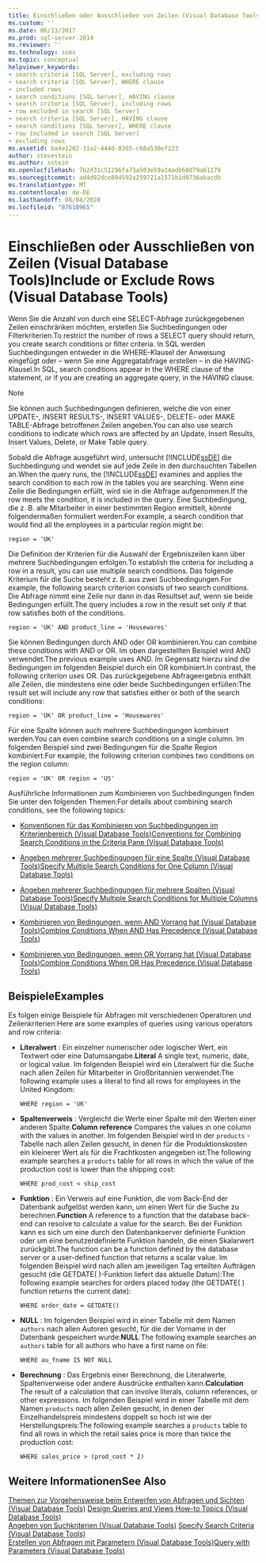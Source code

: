 ```yaml
---
title: Einschließen oder Ausschließen von Zeilen (Visual Database Tools) Microsoft-Dokumentation
ms.custom: ''
ms.date: 06/13/2017
ms.prod: sql-server-2014
ms.reviewer: ''
ms.technology: ssms
ms.topic: conceptual
helpviewer_keywords:
- search criteria [SQL Server], excluding rows
- search criteria [SQL Server], WHERE clause
- included rows
- search conditions [SQL Server], HAVING clause
- search criteria [SQL Server], including rows
- row excluded in search [SQL Server]
- search criteria [SQL Server], HAVING clause
- search conditions [SQL Server], WHERE clause
- row included in search [SQL Server]
- excluding rows
ms.assetid: ba4e1202-31a2-444d-8365-c68a530ef223
author: stevestein
ms.author: sstein
ms.openlocfilehash: 7b2d31c51296fa73a503e59a14adb60d79a61178
ms.sourcegitcommit: ad4d92dce894592a259721a1571b1d8736abacdb
ms.translationtype: MT
ms.contentlocale: de-DE
ms.lasthandoff: 08/04/2020
ms.locfileid: "87618965"
---
```

# <a name="include-or-exclude-rows-visual-database-tools"></a><span data-ttu-id="7bc84-102">Einschließen oder Ausschließen von Zeilen (Visual Database Tools)</span><span class="sxs-lookup"><span data-stu-id="7bc84-102">Include or Exclude Rows (Visual Database Tools)</span></span>
  <span data-ttu-id="7bc84-103">Wenn Sie die Anzahl von durch eine SELECT-Abfrage zurückgegebenen Zeilen einschränken möchten, erstellen Sie Suchbedingungen oder Filterkriterien.</span><span class="sxs-lookup"><span data-stu-id="7bc84-103">To restrict the number of rows a SELECT query should return, you create search conditions or filter criteria.</span></span> <span data-ttu-id="7bc84-104">In SQL werden Suchbedingungen entweder in die WHERE-Klausel der Anweisung eingefügt oder – wenn Sie eine Aggregatabfrage erstellen – in die HAVING-Klausel.</span><span class="sxs-lookup"><span data-stu-id="7bc84-104">In SQL, search conditions appear in the WHERE clause of the statement, or if you are creating an aggregate query, in the HAVING clause.</span></span>  
  
> [!NOTE]  
>  <span data-ttu-id="7bc84-105">Sie können auch Suchbedingungen definieren, welche die von einer UPDATE-, INSERT RESULTS-, INSERT VALUES-, DELETE- oder MAKE TABLE-Abfrage betroffenen Zeilen angeben.</span><span class="sxs-lookup"><span data-stu-id="7bc84-105">You can also use search conditions to indicate which rows are affected by an Update, Insert Results, Insert Values, Delete, or Make Table query.</span></span>  
  
 <span data-ttu-id="7bc84-106">Sobald die Abfrage ausgeführt wird, untersucht [!INCLUDE[ssDE](../../includes/ssde-md.md)] die Suchbedingung und wendet sie auf jede Zeile in den durchsuchten Tabellen an.</span><span class="sxs-lookup"><span data-stu-id="7bc84-106">When the query runs, the [!INCLUDE[ssDE](../../includes/ssde-md.md)] examines and applies the search condition to each row in the tables you are searching.</span></span> <span data-ttu-id="7bc84-107">Wenn eine Zeile die Bedingungen erfüllt, wird sie in die Abfrage aufgenommen.</span><span class="sxs-lookup"><span data-stu-id="7bc84-107">If the row meets the condition, it is included in the query.</span></span> <span data-ttu-id="7bc84-108">Eine Suchbedingung, die z. B. alle Mitarbeiter in einer bestimmten Region ermittelt, könnte folgendermaßen formuliert werden:</span><span class="sxs-lookup"><span data-stu-id="7bc84-108">For example, a search condition that would find all the employees in a particular region might be:</span></span>  
  
```  
region = 'UK'  
```  
  
 <span data-ttu-id="7bc84-109">Die Definition der Kriterien für die Auswahl der Ergebniszeilen kann über mehrere Suchbedingungen erfolgen.</span><span class="sxs-lookup"><span data-stu-id="7bc84-109">To establish the criteria for including a row in a result, you can use multiple search conditions.</span></span> <span data-ttu-id="7bc84-110">Das folgende Kriterium für die Suche besteht z. B. aus zwei Suchbedingungen.</span><span class="sxs-lookup"><span data-stu-id="7bc84-110">For example, the following search criterion consists of two search conditions.</span></span> <span data-ttu-id="7bc84-111">Die Abfrage nimmt eine Zeile nur dann in das Resultset auf, wenn sie beide Bedingungen erfüllt.</span><span class="sxs-lookup"><span data-stu-id="7bc84-111">The query includes a row in the result set only if that row satisfies both of the conditions.</span></span>  
  
```  
region = 'UK' AND product_line = 'Housewares'  
```  
  
 <span data-ttu-id="7bc84-112">Sie können Bedingungen durch AND oder OR kombinieren.</span><span class="sxs-lookup"><span data-stu-id="7bc84-112">You can combine these conditions with AND or OR.</span></span> <span data-ttu-id="7bc84-113">Im oben dargestellten Beispiel wird AND verwendet.</span><span class="sxs-lookup"><span data-stu-id="7bc84-113">The previous example uses AND.</span></span> <span data-ttu-id="7bc84-114">Im Gegensatz hierzu sind die Bedingungen im folgenden Beispiel durch ein OR kombiniert.</span><span class="sxs-lookup"><span data-stu-id="7bc84-114">In contrast, the following criterion uses OR.</span></span> <span data-ttu-id="7bc84-115">Das zurückgegebene Abfrageergebnis enthält alle Zeilen, die mindestens eine oder beide Suchbedingungen erfüllen:</span><span class="sxs-lookup"><span data-stu-id="7bc84-115">The result set will include any row that satisfies either or both of the search conditions:</span></span>  
  
```  
region = 'UK' OR product_line = 'Housewares'  
```  
  
 <span data-ttu-id="7bc84-116">Für eine Spalte können auch mehrere Suchbedingungen kombiniert werden.</span><span class="sxs-lookup"><span data-stu-id="7bc84-116">You can even combine search conditions on a single column.</span></span> <span data-ttu-id="7bc84-117">Im folgenden Beispiel sind zwei Bedingungen für die Spalte Region kombiniert:</span><span class="sxs-lookup"><span data-stu-id="7bc84-117">For example, the following criterion combines two conditions on the region column:</span></span>  
  
```  
region = 'UK' OR region = 'US'  
```  
  
 <span data-ttu-id="7bc84-118">Ausführliche Informationen zum Kombinieren von Suchbedingungen finden Sie unter den folgenden Themen:</span><span class="sxs-lookup"><span data-stu-id="7bc84-118">For details about combining search conditions, see the following topics:</span></span>  
  
-   [<span data-ttu-id="7bc84-119">Konventionen für das Kombinieren von Suchbedingungen im Kriterienbereich &#40;Visual Database Tools&#41;</span><span class="sxs-lookup"><span data-stu-id="7bc84-119">Conventions for Combining Search Conditions in the Criteria Pane &#40;Visual Database Tools&#41;</span></span>](conventions-combine-search-conditions-in-criteria-pane-visual-db-tools.md)  
  
-   [<span data-ttu-id="7bc84-120">Angeben mehrerer Suchbedingungen für eine Spalte &#40;Visual Database Tools&#41;</span><span class="sxs-lookup"><span data-stu-id="7bc84-120">Specify Multiple Search Conditions for One Column &#40;Visual Database Tools&#41;</span></span>](visual-database-tools.md)  
  
-   [<span data-ttu-id="7bc84-121">Angeben mehrerer Suchbedingungen für mehrere Spalten &#40;Visual Database Tools&#41;</span><span class="sxs-lookup"><span data-stu-id="7bc84-121">Specify Multiple Search Conditions for Multiple Columns &#40;Visual Database Tools&#41;</span></span>](specify-multiple-search-conditions-for-multiple-columns-visual-database-tools.md)  
  
-   [<span data-ttu-id="7bc84-122">Kombinieren von Bedingungen, wenn AND Vorrang hat &#40;Visual Database Tools&#41;</span><span class="sxs-lookup"><span data-stu-id="7bc84-122">Combine Conditions When AND Has Precedence &#40;Visual Database Tools&#41;</span></span>](combine-conditions-when-and-has-precedence-visual-database-tools.md)  
  
-   [<span data-ttu-id="7bc84-123">Kombinieren von Bedingungen, wenn OR Vorrang hat &#40;Visual Database Tools&#41;</span><span class="sxs-lookup"><span data-stu-id="7bc84-123">Combine Conditions When OR Has Precedence &#40;Visual Database Tools&#41;</span></span>](combine-conditions-when-or-has-precedence-visual-database-tools.md)  
  
## <a name="examples"></a><span data-ttu-id="7bc84-124">Beispiele</span><span class="sxs-lookup"><span data-stu-id="7bc84-124">Examples</span></span>  
 <span data-ttu-id="7bc84-125">Es folgen einige Beispiele für Abfragen mit verschiedenen Operatoren und Zeilenkriterien:</span><span class="sxs-lookup"><span data-stu-id="7bc84-125">Here are some examples of queries using various operators and row criteria:</span></span>  
  
-   <span data-ttu-id="7bc84-126">**Literalwert** : Ein einzelner numerischer oder logischer Wert, ein Textwert oder eine Datumsangabe.</span><span class="sxs-lookup"><span data-stu-id="7bc84-126">**Literal** A single text, numeric, date, or logical value.</span></span> <span data-ttu-id="7bc84-127">Im folgenden Beispiel wird ein Literalwert für die Suche nach allen Zeilen für Mitarbeiter in Großbritannien verwendet:</span><span class="sxs-lookup"><span data-stu-id="7bc84-127">The following example uses a literal to find all rows for employees in the United Kingdom:</span></span>  
  
    ```  
    WHERE region = 'UK'  
    ```  
  
-   <span data-ttu-id="7bc84-128">**Spaltenverweis** : Vergleicht die Werte einer Spalte mit den Werten einer anderen Spalte.</span><span class="sxs-lookup"><span data-stu-id="7bc84-128">**Column reference** Compares the values in one column with the values in another.</span></span> <span data-ttu-id="7bc84-129">Im folgenden Beispiel wird in der `products` -Tabelle nach allen Zeilen gesucht, in denen für die Produktionskosten ein kleinerer Wert als für die Frachtkosten angegeben ist:</span><span class="sxs-lookup"><span data-stu-id="7bc84-129">The following example searches a `products` table for all rows in which the value of the production cost is lower than the shipping cost:</span></span>  
  
    ```  
    WHERE prod_cost < ship_cost  
    ```  
  
-   <span data-ttu-id="7bc84-130">**Funktion** : Ein Verweis auf eine Funktion, die vom Back-End der Datenbank aufgelöst werden kann, um einen Wert für die Suche zu berechnen.</span><span class="sxs-lookup"><span data-stu-id="7bc84-130">**Function** A reference to a function that the database back-end can resolve to calculate a value for the search.</span></span> <span data-ttu-id="7bc84-131">Bei der Funktion kann es sich um eine durch den Datenbankserver definierte Funktion oder um eine benutzerdefinierte Funktion handeln, die einen Skalarwert zurückgibt.</span><span class="sxs-lookup"><span data-stu-id="7bc84-131">The function can be a function defined by the database server or a user-defined function that returns a scalar value.</span></span> <span data-ttu-id="7bc84-132">Im folgenden Beispiel wird nach allen am jeweiligen Tag erteilten Aufträgen gesucht (die GETDATE( )-Funktion liefert das aktuelle Datum):</span><span class="sxs-lookup"><span data-stu-id="7bc84-132">The following example searches for orders placed today (the GETDATE( ) function returns the current date):</span></span>  
  
    ```  
    WHERE order_date = GETDATE()  
    ```  
  
-   <span data-ttu-id="7bc84-133">**NULL** : Im folgenden Beispiel wird in einer Tabelle mit dem Namen `authors` nach allen Autoren gesucht, für die der Vorname in der Datenbank gespeichert wurde:</span><span class="sxs-lookup"><span data-stu-id="7bc84-133">**NULL** The following example searches an `authors` table for all authors who have a first name on file:</span></span>  
  
    ```  
    WHERE au_fname IS NOT NULL  
    ```  
  
-   <span data-ttu-id="7bc84-134">**Berechnung** : Das Ergebnis einer Berechnung, die Literalwerte, Spaltenverweise oder andere Ausdrücke enthalten kann.</span><span class="sxs-lookup"><span data-stu-id="7bc84-134">**Calculation** The result of a calculation that can involve literals, column references, or other expressions.</span></span> <span data-ttu-id="7bc84-135">Im folgenden Beispiel wird in einer Tabelle mit dem Namen `products` nach allen Zeilen gesucht, in denen der Einzelhandelspreis mindestens doppelt so hoch ist wie der Herstellungspreis:</span><span class="sxs-lookup"><span data-stu-id="7bc84-135">The following example searches a `products` table to find all rows in which the retail sales price is more than twice the production cost:</span></span>  
  
    ```  
    WHERE sales_price > (prod_cost * 2)  
    ```  
  
## <a name="see-also"></a><span data-ttu-id="7bc84-136">Weitere Informationen</span><span class="sxs-lookup"><span data-stu-id="7bc84-136">See Also</span></span>  
 <span data-ttu-id="7bc84-137">[Themen zur Vorgehensweise beim Entwerfen von Abfragen und Sichten &#40;Visual Database Tools&#41;](design-queries-and-views-how-to-topics-visual-database-tools.md) </span><span class="sxs-lookup"><span data-stu-id="7bc84-137">[Design Queries and Views How-to Topics &#40;Visual Database Tools&#41;](design-queries-and-views-how-to-topics-visual-database-tools.md) </span></span>  
 <span data-ttu-id="7bc84-138">[Angeben von Suchkriterien &#40;Visual Database Tools&#41;](specify-search-criteria-visual-database-tools.md) </span><span class="sxs-lookup"><span data-stu-id="7bc84-138">[Specify Search Criteria &#40;Visual Database Tools&#41;](specify-search-criteria-visual-database-tools.md) </span></span>  
 [<span data-ttu-id="7bc84-139">Erstellen von Abfragen mit Parametern &#40;Visual Database Tools&#41;</span><span class="sxs-lookup"><span data-stu-id="7bc84-139">Query with Parameters &#40;Visual Database Tools&#41;</span></span>](query-with-parameters-visual-database-tools.md)  
  
  

